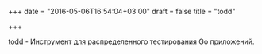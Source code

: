 +++
date = "2016-05-06T16:54:04+03:00"
draft = false
title = "todd"

+++

<p><a href="https://github.com/mierdin/todd">todd</a>&nbsp;- Инструмент для распределенного тестирования Go приложений.</p>

